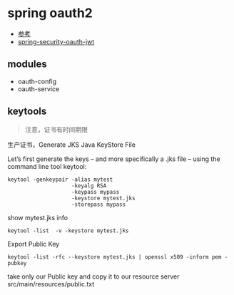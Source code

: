 spring oauth2
====

- [参考](https://my.oschina.net/LinYuanBaoBao/blog/1613463)
- [spring-security-oauth-jwt](http://www.baeldung.com/spring-security-oauth-jwt)

modules
---

- oauth-config
- oauth-service

keytools
---

> 注意，证书有时间期限

生产证书，Generate JKS Java KeyStore File

Let’s first generate the keys – and more specifically a .jks file – using the command line tool keytool:

```
keytool -genkeypair -alias mytest 
                    -keyalg RSA 
                    -keypass mypass 
                    -keystore mytest.jks 
                    -storepass mypass

```

show mytest.jks info

```
keytool -list  -v -keystore mytest.jks
```

Export Public Key

```
keytool -list -rfc --keystore mytest.jks | openssl x509 -inform pem -pubkey
```

take only our Public key and copy it to our resource server src/main/resources/public.txt


